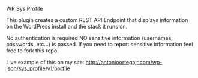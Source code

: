 WP Sys Profile

This plugin creates a custom REST API Endpoint that displays information on the WordPress install and the stack it runs on.

No authentication is required
NO sensitive information (usernames, passwords, etc...) is passed. If you need to report sensitive information feel free to fork this repo.

Live example of this on my site: http://antonioortegajr.com/wp-json/sys_profile/v1/profile
